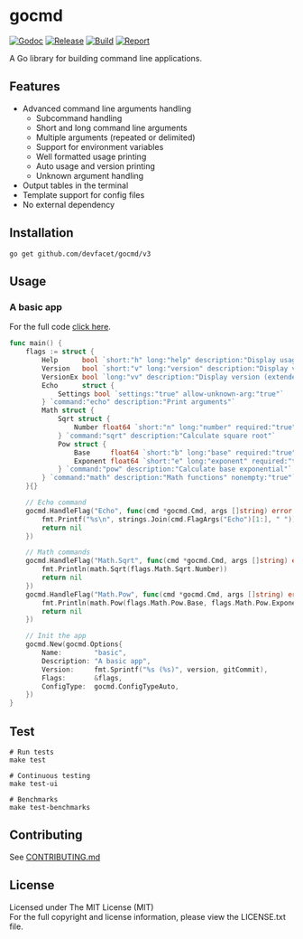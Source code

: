 # gocmd

[![Godoc][doc-image]][doc-url] [![Release][release-image]][release-url] [![Build][build-image]][build-url] [![Report][report-image]][report-url]

A Go library for building command line applications.

## Features

- Advanced command line arguments handling
	- Subcommand handling
	- Short and long command line arguments
	- Multiple arguments (repeated or delimited)
	- Support for environment variables
	- Well formatted usage printing
	- Auto usage and version printing
	- Unknown argument handling
- Output tables in the terminal
- Template support for config files
- No external dependency

## Installation

```shell
go get github.com/devfacet/gocmd/v3
```

## Usage

### A basic app

For the full code [click here](_examples/basic/main.go).

```go
func main() {
	flags := struct {
		Help      bool `short:"h" long:"help" description:"Display usage" global:"true"`
		Version   bool `short:"v" long:"version" description:"Display version"`
		VersionEx bool `long:"vv" description:"Display version (extended)"`
		Echo      struct {
			Settings bool `settings:"true" allow-unknown-arg:"true"`
		} `command:"echo" description:"Print arguments"`
		Math struct {
			Sqrt struct {
				Number float64 `short:"n" long:"number" required:"true" description:"Number"`
			} `command:"sqrt" description:"Calculate square root"`
			Pow struct {
				Base     float64 `short:"b" long:"base" required:"true" description:"Base"`
				Exponent float64 `short:"e" long:"exponent" required:"true" description:"Exponent"`
			} `command:"pow" description:"Calculate base exponential"`
		} `command:"math" description:"Math functions" nonempty:"true"`
	}{}

	// Echo command
	gocmd.HandleFlag("Echo", func(cmd *gocmd.Cmd, args []string) error {
		fmt.Printf("%s\n", strings.Join(cmd.FlagArgs("Echo")[1:], " "))
		return nil
	})

	// Math commands
	gocmd.HandleFlag("Math.Sqrt", func(cmd *gocmd.Cmd, args []string) error {
		fmt.Println(math.Sqrt(flags.Math.Sqrt.Number))
		return nil
	})
	gocmd.HandleFlag("Math.Pow", func(cmd *gocmd.Cmd, args []string) error {
		fmt.Println(math.Pow(flags.Math.Pow.Base, flags.Math.Pow.Exponent))
		return nil
	})

	// Init the app
	gocmd.New(gocmd.Options{
		Name:        "basic",
		Description: "A basic app",
		Version:     fmt.Sprintf("%s (%s)", version, gitCommit),
		Flags:       &flags,
		ConfigType:  gocmd.ConfigTypeAuto,
	})
}
```

## Test

```shell
# Run tests
make test

# Continuous testing
make test-ui

# Benchmarks
make test-benchmarks
```

## Contributing

See [CONTRIBUTING.md](CONTRIBUTING.md)

## License

Licensed under The MIT License (MIT)  
For the full copyright and license information, please view the LICENSE.txt file.

[doc-url]: https://pkg.go.dev/github.com/devfacet/gocmd
[doc-image]: https://pkg.go.dev/badge/github.com/devfacet/gocmd

[release-url]: https://github.com/devfacet/gocmd/releases/latest
[release-image]: https://img.shields.io/github/release/devfacet/gocmd.svg?style=flat-square

[build-url]: https://github.com/devfacet/gocmd/actions/workflows/test.yaml
[build-image]: https://github.com/devfacet/gocmd/workflows/Test/badge.svg

[report-url]: https://goreportcard.com/report/github.com/devfacet/gocmd
[report-image]: https://goreportcard.com/badge/github.com/devfacet/gocmd?style=flat-square
